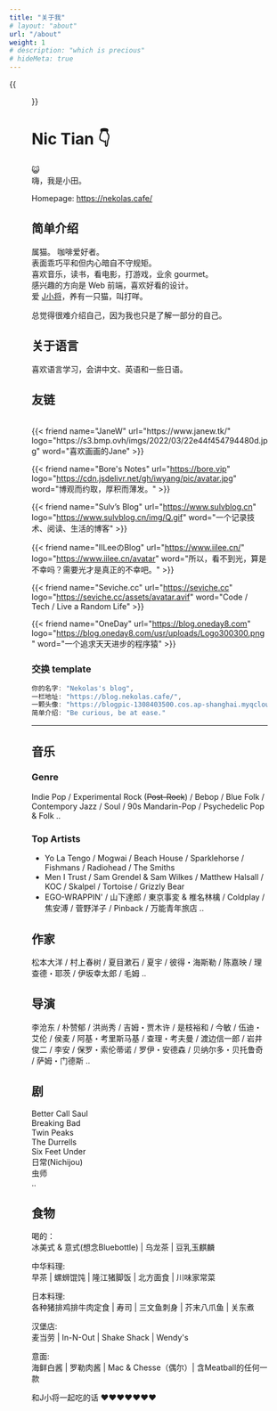 ```yaml
---
title: "关于我"
# layout: "about"
url: "/about"
weight: 1
# description: "which is precious"
# hideMeta: true
---
```


{{<figure src="https://img3.doubanio.com/icon/ul152454124-10.jpg">}}
# Nic Tian 👇
😺  
嗨，我是小田。   

Homepage: https://nekolas.cafe/

## 简单介绍 
属猫。 
咖啡爱好者。  
表面乖巧平和但内心暗自不守规矩。  
喜欢音乐，读书，看电影，打游戏，业余 gourmet。  
感兴趣的方向是 Web 前端，喜欢好看的设计。  
爱 [J小将](https://www.janew.tk/)，养有一只猫，叫打咩。    

总觉得很难介绍自己，因为我也只是了解一部分的自己。  


## 关于语言
喜欢语言学习，会讲中文、英语和一些日语。


## 友链
<br>
{{< friend name="JaneW" url="https://www.janew.tk/" logo="https://s3.bmp.ovh/imgs/2022/03/22e44f454794480d.jpg" word="喜欢画画的Jane" >}}

{{< friend name="Bore's Notes" url="https://bore.vip" logo="https://cdn.jsdelivr.net/gh/iwyang/pic/avatar.jpg" word="博观而约取，厚积而薄发。" >}}

{{< friend name="Sulv’s Blog" url="https://www.sulvblog.cn" logo="https://www.sulvblog.cn/img/Q.gif" word="一个记录技术、阅读、生活的博客" >}}

{{< friend name="IILeeのBlog" url="https://www.iilee.cn/" logo="https://www.iilee.cn/avatar" word="所以，看不到光，算是不幸吗？需要光才是真正的不幸吧。" >}}

{{< friend name="Seviche.cc" url="https://seviche.cc" logo="https://seviche.cc/assets/avatar.avif" word="Code / Tech /  Live a Random Life" >}}

{{< friend name="OneDay" url="https://blog.oneday8.com" logo="https://blog.oneday8.com/usr/uploads/Logo300300.png" word="一个追求天天进步的程序猿" >}}


### 交换 template
```java
你的名字: "Nekolas's blog",
一栏地址: "https://blog.nekolas.cafe/",
一颗头像: "https://blogpic-1308403500.cos.ap-shanghai.myqcloud.com/avatar/nic-avatar-tomato.png",
简单介绍: "Be curious, be at ease."
```

---

## 音乐
### Genre
Indie Pop / Experimental Rock (~~Post-Rock~~) / Bebop / Blue Folk / Contempory Jazz / Soul / 90s Mandarin-Pop / Psychedelic Pop & Folk ..
### Top Artists
- Yo La Tengo / Mogwai / Beach House / Sparklehorse / Fishmans / Radiohead / The Smiths 
- Men I Trust / Sam Grendel & Sam Wilkes / Matthew Halsall / KOC / Skalpel / Tortoise / Grizzly Bear  
- EGO-WRAPPIN' / 山下達郎 / 東京事変 & 椎名林檎 / Coldplay / 焦安溥 / 菅野洋子 / Pinback / 万能青年旅店 ..

## 作家
松本大洋 / 村上春树 / 夏目漱石 / 夏宇 / 彼得・海斯勒 / 陈嘉映 / 理查德・耶茨 / 伊坂幸太郎 / 毛姆 ..

## 导演
李沧东 / 朴赞郁 / 洪尚秀 / 吉姆・贾木许 / 是枝裕和 / 今敏 / 伍迪・艾伦 / 侯麦 / 阿基・考里斯马基 / 查理・考夫曼 / 渡边信一郎 / 岩井俊二 / 李安 / 保罗・索伦蒂诺 / 罗伊・安德森 / 贝纳尔多・贝托鲁奇 / 萨姆・门德斯 ..

## 剧
Better Call Saul  
Breaking Bad  
Twin Peaks  
The Durrells  
Six Feet Under  
日常(Nichijou)  
虫师  
..
## 食物

喝的：  
冰美式 & 意式(想念Bluebottle) | 乌龙茶 | 豆乳玉麒麟  

中华料理:  
早茶 | 螺蛳馄饨 | 隆江猪脚饭 | 北方面食 | 川味家常菜    

日本料理:  
各种猪排鸡排牛肉定食 | 寿司 | 三文鱼刺身 | 芥末八爪鱼 | 关东煮   

汉堡店:   
麦当劳 | In-N-Out | Shake Shack | Wendy's    

意面:   
海鲜白酱 | 罗勒肉酱 | Mac & Chesse（偶尔）| 含Meatball的任何一款     

和J小将一起吃的话 ♥♥♥♥♥♥♥

